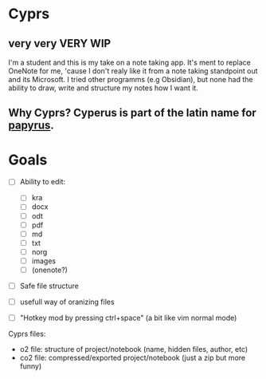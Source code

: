 # Cyprs

## very very VERY WIP

I'm a student and this is my take on a note taking app. It's ment to replace OneNote for me, 'cause I don't realy like it from a note taking standpoint out and its Microsoft. 
I tried other programms (e.g Obsidian), but none had the ability to draw, write and structure my notes how I want it.  


Why Cyprs? Cyperus is part of the latin name for [papyrus](https://en.wikipedia.org/wiki/Papyrus).
---

# Goals
 - [ ] Ability to edit:
    - [ ] kra
    - [ ] docx
    - [ ] odt
    - [ ] pdf
    - [ ] md
    - [ ] txt
    - [ ] norg
    - [ ] images
    - [ ] (onenote?)
 - [ ] Safe file structure
 - [ ] usefull way of oranizing files
 - [ ] "Hotkey mod by pressing ctrl+space" (a bit like vim normal mode)


Cyprs files:
-  o2 file: structure of project/notebook (name, hidden files, author, etc)
- co2 file: compressed/exported project/notebook (just a zip but more funny)
